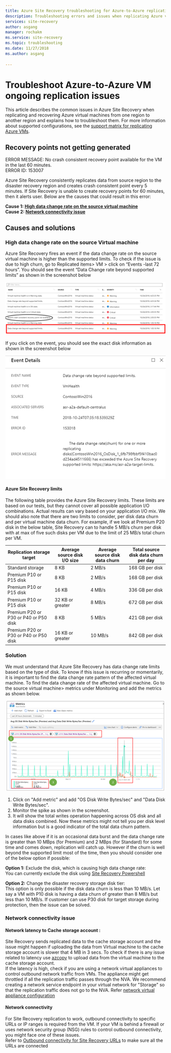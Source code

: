 ```yaml
---
title: Azure Site Recovery troubleshooting for Azure-to-Azure replication issues and errors| Microsoft Docs
description: Troubleshooting errors and issues when replicating Azure virtual machines for disaster recovery
services: site-recovery
author: asgang
manager: rochakm
ms.service: site-recovery
ms.topic: troubleshooting
ms.date: 11/27/2018
ms.author: asgang

---
```

# Troubleshoot Azure-to-Azure VM ongoing replication issues

This article describes the common issues in Azure Site Recovery when replicating and recovering Azure virtual machines from one region to another region and explains how to troubleshoot them. For more information about supported configurations, see the [support matrix for replicating Azure VMs](site-recovery-support-matrix-azure-to-azure.md).


## Recovery points not getting generated

ERROR MESSAGE: No crash consistent recovery point available for the VM in the last 60 minutes.</br>
ERROR ID: 153007 </br>

Azure Site Recovery consistently replicates data from source region to the disaster recovery region and creates crash consistent point every 5 minutes. If Site Recovery is unable to create recovery points for 60 minutes, then it alerts user. Below are the causes that could result in this error:

**Cause 1: [High data change rate on the source virtual machine](#high-data-change-rate-on-the-source-virtal-machine)**    
**Cause 2: [Network connectivity issue ](#Network-connectivity-issue)**

## Causes and solutions

### <a name="high-data-change-rate-on-the-source-virtal-machine"></a>High data change rate on the source Virtual machine
Azure Site Recovery fires an event if the data change rate on the source virtual machine is higher than the supported limits. To check if the issue is due to high churn, go to Replicated items> VM > click on “Events -last 72 hours”.
You should see the event “Data Change rate beyond supported limits” as shown in the screenshot below

![data_change_rate_high](./media/site-recovery-azure-to-azure-troubleshoot/data_change_event.png)

If you click on the event, you should see the exact disk information as shown in the screenshot below

![data_change_rate_event](./media/site-recovery-azure-to-azure-troubleshoot/data_change_event2.png)


#### Azure Site Recovery limits
The following table provides the Azure Site Recovery limits. These limits are based on our tests, but they cannot cover all possible application I/O combinations. Actual results can vary based on your application I/O mix. We should also note that there are two limits to consider, per disk data churn and per virtual machine data churn.
For example, if we look at  Premium P20 disk in the below table, Site Recovery can to handle 5 MB/s churn per disk with at max of five such disks per VM  due to the limit of 25 MB/s total churn per VM.

**Replication storage target** | **Average source disk I/O size** |**Average source disk data churn** | **Total source disk data churn per day**
---|---|---|---
Standard storage | 8 KB	| 2 MB/s | 168 GB per disk
Premium P10 or P15 disk | 8 KB	| 2 MB/s | 168 GB per disk
Premium P10 or P15 disk | 16 KB | 4 MB/s |	336 GB per disk
Premium P10 or P15 disk | 32 KB or greater | 8 MB/s | 672 GB per disk
Premium P20 or P30 or P40 or P50 disk | 8 KB	| 5 MB/s | 421 GB per disk
Premium P20 or P30 or P40 or P50 disk | 16 KB or greater |10 MB/s | 842 GB per disk

### Solution
We must understand that Azure Site Recovery has data change rate limits based on the type of disk. To know if this issue is recurring or momentarily, it is important to find the data change rate  pattern  of the affected  virtual machine.
To find the  data change rate of the affected virtual machine. Go to the source virtual machine> metrics under Monitoring and add the metrics as shown below.

![high_data_change_rate](./media/site-recovery-azure-to-azure-troubleshoot/churn.png)

1. Click on "Add metric" and add "OS Disk Write Bytes/sec" and "Data Disk Write Bytes/sec".
2. Monitor the spike as shown in the screenshot.
3. It will show  the total writes operation happening across OS disk and all data disks combined. Now these metrics might not tell you per disk level information but is a good indicator of the total data churn pattern.

In cases like above if it is an occasional data burst and the data change rate is greater than 10 MBps (for Premium) and 2 MBps (for Standard) for some time and comes down, replication will catch up. However if the churn is well beyond the supported limit most of the time, then you should consider one of the below option if possible:

**Option 1:** Exclude the disk, which is causing high data change rate: </br>
You can currently exclude the disk using [Site Recovery Powershell](https://docs.microsoft.com/azure/site-recovery/azure-to-azure-powershell#replicate-azure-virtual-machine)

**Option 2:** Change the disaster recovery  storage disk tier: </br>
This option is only possible if the  disk data churn is less than 10 MB/s. Let say a VM with P10 disk is having a data churn of greater than 8 MB/s  but less than 10 MB/s. If customer can use P30 disk for target storage during protection, then the issue can be solved.

### <a name="Network-connectivity-issue"></a>Network connectivity issue

#### Network latency to Cache storage account :
 Site Recovery sends replicated data to the cache storage account and the issue might happen if uploading the data from Virtual machine to the cache storage account is slower that 4 MB in 3 secs. To check if there is any issue related to latency use [azcopy](https://docs.microsoft.com/azure/storage/common/storage-use-azcopy) to upload data from the virtual machine to the cache storage account.<br>
If the latency is high, check if you are using a network virtual  appliances to control outbound network traffic from VMs. The appliance might get throttled if all the replication traffic passes through the NVA. We recommend creating a network service endpoint in your virtual network for "Storage" so that the replication traffic does not go to the NVA. Refer [network virtual appliance configuration](https://docs.microsoft.com/azure/site-recovery/azure-to-azure-about-networking#network-virtual-appliance-configuration)

#### Network connectivity
For Site Recovery replication to work, outbound connectivity to specific URLs or IP ranges is required from the VM. If your VM is behind a firewall or uses network security group (NSG) rules to control outbound connectivity, you might face one of these issues.</br>
Refer to [Outbound connectivity for Site Recovery URLs](https://docs.microsoft.com/azure/site-recovery/azure-to-azure-about-networking#outbound-connectivity-for-ip-address-ranges) to make sure all the URLs are connected 